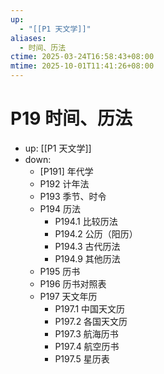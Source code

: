 ```yaml
---
up:
  - "[[P1 天文学]]"
aliases:
  - 时间、历法
ctime: 2025-03-24T16:58:43+08:00
mtime: 2025-10-01T11:41:26+08:00
---
```


# P19 时间、历法

- up: [[P1 天文学]]
- down:	
	- [P191] 年代学
	- P192 计年法
	- P193 季节、时令
	- P194 历法
		- P194.1 比较历法
		- P194.2 公历（阳历）
		- P194.3 古代历法
		- P194.9 其他历法
	- P195 历书
	- P196 历书对照表
	- P197 天文年历
		- P197.1 中国天文历
		- P197.2 各国天文历
		- P197.3 航海历书
		- P197.4 航空历书
		- P197.5 星历表
	
